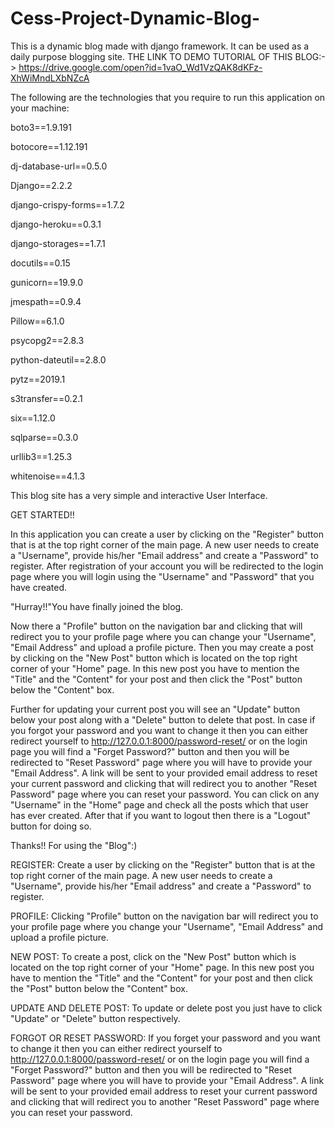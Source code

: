 # Cess-Project-Dynamic-Blog-
This is a dynamic blog made with django framework. It can be used as a daily purpose blogging site. 
THE LINK TO DEMO TUTORIAL OF THIS BLOG:-> https://drive.google.com/open?id=1vaO_Wd1VzQAK8dKFz-XhWiMndLXbNZcA

The following are the technologies that you require  to run this application on your machine:


boto3==1.9.191


botocore==1.12.191


dj-database-url==0.5.0


Django==2.2.2


django-crispy-forms==1.7.2


django-heroku==0.3.1


django-storages==1.7.1


docutils==0.15


gunicorn==19.9.0


jmespath==0.9.4


Pillow==6.1.0


psycopg2==2.8.3


python-dateutil==2.8.0


pytz==2019.1


s3transfer==0.2.1


six==1.12.0


sqlparse==0.3.0


urllib3==1.25.3


whitenoise==4.1.3

This blog site has a very simple and interactive User Interface.


GET STARTED!!


In this application you can create a user by clicking on the "Register" button that is at the top right corner of the main page. A new user needs to create a "Username", provide his/her "Email address" and create a "Password" to register. After registration of your account you will be redirected to the login page where you will login using the "Username" and "Password" that you have created.

"Hurray!!"You have finally joined the blog. 

Now there a "Profile" button on the navigation bar and clicking that will redirect you to your profile page where you can change your "Username", "Email Address" and upload a profile picture. Then you may create a post by clicking on the "New Post" button which is located on the top right corner of your "Home" page. In this new post you have to mention the "Title" and the "Content" for your post and then click the "Post" button below the "Content" box.

Further for updating your current post you will see an "Update" button below your post along with a "Delete" button to delete that post. In case if you forgot your password and you want to change it then you can either redirect yourself to http://127.0.0.1:8000/password-reset/ or on the login page you will find a "Forget Password?" button and then you will be redirected to "Reset Password" page where you will have to provide your "Email Address". A link will be sent to your provided email address to reset your current password  and clicking that will redirect you to another "Reset Password" page where you can reset your password. You can click on any "Username" in the "Home" page and check all the posts which that user has ever created. After that if you want to logout then there is a "Logout" button for doing so.


Thanks!! For using the "Blog":)

REGISTER: 
Create a user by clicking on the "Register" button that is at the top right corner of the main page. A new user needs to create a "Username", provide his/her "Email address" and create a "Password" to register.


PROFILE:
Clicking "Profile" button on the navigation bar will redirect you to your profile page where you change your "Username", "Email Address" and upload a profile picture.

NEW POST:
To create a post, click on the "New Post" button which is located on the top right corner of your "Home" page. In this new post you have to mention the "Title" and the "Content" for your post and then click the "Post" button below the "Content" box.

UPDATE AND DELETE POST:
To update or delete post you just have to click "Update" or "Delete" button respectively.

FORGOT OR RESET PASSWORD:
If you forget your password and you want to change it then you can either redirect yourself to http://127.0.0.1:8000/password-reset/ or on the login page you will find a "Forget Password?" button and then you will be redirected to "Reset Password" page where you will have to provide your "Email Address". A link will be sent to your provided email address to reset your current password  and clicking that will redirect you to another "Reset Password" page where you can reset your password.
